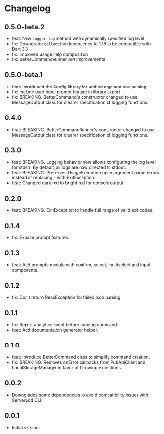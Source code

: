 # Changelog

## 0.5.0-beta.2

- feat: New `Logger.log` method with dynamically specified log level
- fix: Downgrade `collection` dependency to 1.18 to be compatible with Dart 3.3
- fix: Improved usage help composition
- fix: BetterCommandRunner API improvements

## 0.5.0-beta.1

- feat: Introduced the Config library for unified args and env parsing
- fix: Include user input prompt feature in library export
- fix: BREAKING. BetterCommand's constructor changed to use MessageOutput class for clearer specification of logging functions.

## 0.4.0

- feat: BREAKING. BetterCommandRunner's constructor changed to use MessageOutput class for clearer specification of logging functions.

## 0.3.0

- feat: BREAKING. Logging behavior now allows configuring the log level for stderr. By default, all logs are now directed to stdout.
- feat: BREAKING. Preserves UsageException upon argument parse errors instead of replacing it with ExitException.
- feat: Changed dark red to bright red for console output.

## 0.2.0

- feat: BREAKING. ExitException to handle full range of valid exit codes.

## 0.1.4

- fix: Expose prompt features.

## 0.1.3

- feat: Add prompts module with confirm, select, multiselect and input components.

## 0.1.2

- fix: Don't return ReadException for failed json parsing.

## 0.1.1

- fix: Report analytics event before running command.
- feat: Add documentation generator helper.

## 0.1.0

- feat: Introduce BetterCommand class to simplify command creation.
- fix: BREAKING. Removes onError callbacks from PubApiClient and LocalStorageManager in favor of throwing exceptions.

## 0.0.2

- Downgrades some dependencies to avoid compatibility issues with Serverpod CLI.

## 0.0.1

- Initial version.
